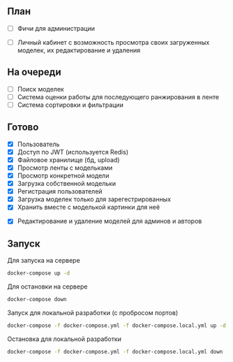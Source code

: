 ## План

+ [ ] Фичи для администрации
- [ ] Личный кабинет с возможность просмотра своих загруженных моделек, их редактирование и удаления

## На очереди
- [ ] Поиск моделек
- [ ] Система оценки работы для последующего ранжирования в ленте
- [ ] Система сортировки и фильтрации

## Готово

- [X] Пользователь
- [X] Доступ по JWT (используется Redis)
- [X] Файловое хранилище (бд, upload)
- [X] Просмотр ленты с модельками
- [X] Просмотр конкретной модели
- [X] Загрузка собственной модельки
- [X] Регистрация пользователей
- [X] Загрузка моделек только для зарегестрированных
- [X] Хранить вместе с моделькой картинки для неё
+ [X] Редактирование и удаление моделей для админов и авторов

## Запуск
Для запуска на сервере
```bash
docker-compose up -d
```

Для остановки на сервере
```bash
docker-compose down
```

Запуск для локальной разработки (с пробросом портов)
```bash
docker-compose -f docker-compose.yml -f docker-compose.local.yml up -d --build
```

Остановка для локальной разработки
```bash
docker-compose -f docker-compose.yml -f docker-compose.local.yml down
```